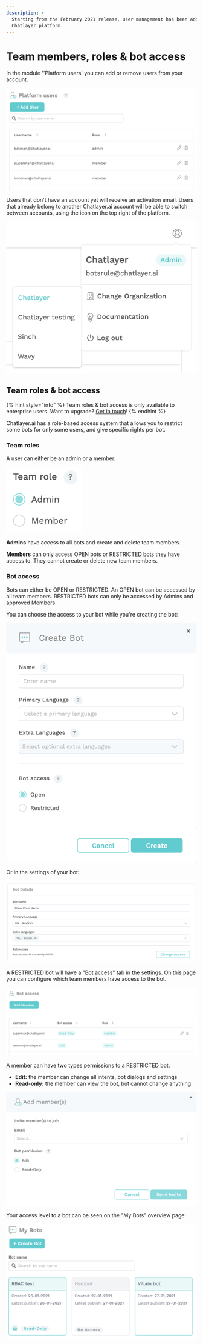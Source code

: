 ```yaml
---
description: >-
  Starting from the February 2021 release, user management has been added to the
  Chatlayer platform.
---
```


# Team members, roles & bot access

In the module ''Platform users' you can add or remove users from your account. 

![](../.gitbook/assets/image%20%28403%29.png)

Users that don't have an account yet will receive an activation email. Users that already belong to another Chatlayer.ai account will be able to switch between accounts, using the icon on the top right of the platform.

![](../.gitbook/assets/image%20%28397%29.png)

## Team roles & bot access

{% hint style="info" %}
Team roles & bot access is only available to enterprise users. Want to upgrade? [Get in touch](../support/get-in-touch.md)!
{% endhint %}

Chatlayer.ai has a role-based access system that allows you to restrict some bots for only some users, and give specific rights per bot.

### Team roles

A user can either be an admin or a member.

![](../.gitbook/assets/image%20%28393%29.png)

**Admins** have access to all bots and create and delete team members.

**Members** can only access OPEN bots or RESTRICTED bots they have access to. They cannot create or delete new team members.

### Bot access

Bots can either be OPEN or RESTRICTED. An OPEN bot can be accessed by all team members. RESTRICTED bots can only be accessed by Admins and approved Members.

You can choose the access to your bot while you're creating the bot:

![](../.gitbook/assets/image%20%28401%29.png)

Or in the settings of your bot:

![](../.gitbook/assets/image%20%28394%29.png)

A RESTRICTED bot will have a "Bot access" tab in the settings. On this page you can configure which team members have access to the bot.

![](../.gitbook/assets/image%20%28398%29.png)

A member can have two types permissions to a RESTRICTED bot:

* **Edit:** the member can change all intents, bot dialogs and settings
* **Read-only:** the member can view the bot, but cannot change anything

![](../.gitbook/assets/image%20%28400%29.png)

Your access level to a bot can be seen on the "My Bots" overview page:

![](../.gitbook/assets/image%20%28402%29.png)

